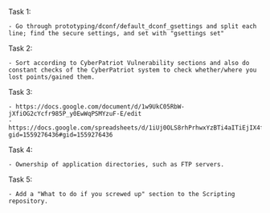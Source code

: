 Task 1:

    - Go through prototyping/dconf/default_dconf_gsettings and split each line; find the secure settings, and set with "gsettings set"

Task 2:

    - Sort according to CyberPatriot Vulnerability sections and also do constant checks of the CyberPatriot system to check whether/where you lost points/gained them.

Task 3:

    - https://docs.google.com/document/d/1w9UkC05RbW-jXfiOG2cYcfr985P_y0EwWqPSMYzuF-E/edit
    - https://docs.google.com/spreadsheets/d/1iUj0OLS8rhPrhwxYzBTi4aITiEjIX4fjvNiiBHyUtCc/edit?gid=1559276436#gid=1559276436
    
Task 4:

    - Ownership of application directories, such as FTP servers.

Task 5:

    - Add a "What to do if you screwed up" section to the Scripting repository.